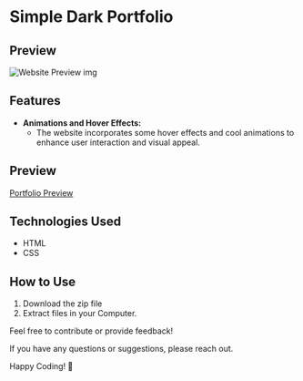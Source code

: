 # Simple Dark Portfolio

## Preview
![Website Preview img](img/preview.png)

## Features

- **Animations and Hover Effects:**
  - The website incorporates some hover effects and cool animations to enhance user interaction and visual appeal.

## Preview

<a href="https://codebyfaisal.github.io/portfolios/simpledarkportfolio/">Portfolio Preview</a>

## Technologies Used

- HTML
- CSS

## How to Use

1. Download the zip file
2. Extract files in your Computer.

Feel free to contribute or provide feedback!

If you have any questions or suggestions, please reach out.

Happy Coding! 🚀
